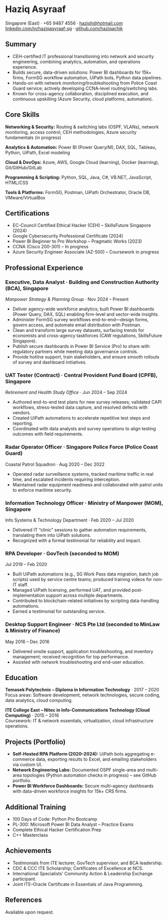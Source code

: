 ﻿# Haziq Asyraaf
Singapore (East) · +65 9487 4556 · haziqh@hotmail.com  
[linkedin.com/in/haziqasyraaf-sg](https://www.linkedin.com/in/haziqasyraaf-sg) · [github.com/haziqachik](https://github.com/haziqachik)

## Summary
- CEH-certified IT professional transitioning into network and security engineering, combining analytics, automation, and operations experience.
- Builds secure, data-driven solutions: Power BI dashboards for 15k+ firms, FormSG workflow automation, UiPath bots, Python data pipelines.
- Hands-on with network monitoring/troubleshooting from Police Coast Guard service; actively developing CCNA-level routing/switching labs.
- Known for cross-agency collaboration, disciplined execution, and continuous upskilling (Azure Security, cloud platforms, automation).

## Core Skills
**Networking & Security:** Routing & switching labs (OSPF, VLANs), network monitoring, access control, CEH methodologies, Azure security fundamentals (in progress)

**Analytics & Automation:** Power BI (Power Query/M), DAX, SQL, Tableau, Python, UiPath, Excel modeling

**Cloud & DevOps:** Azure, AWS, Google Cloud (learning), Docker (learning), Git/GitHub/GitLab

**Programming & Scripting:** Python, SQL, Java, C#, VB.NET, JavaScript, HTML/CSS

**Tools & Platforms:** FormSG, Postman, UiPath Orchestrator, Oracle DB, VMware/VirtualBox

## Certifications
- EC-Council Certified Ethical Hacker (CEH) – SkillsFuture Singapore (2024)
- Google Cybersecurity Professional Certificate (2024)
- Power BI Beginner to Pro Workshop – Pragmatic Works (2023)
- CCNA (Cisco 200-301) – In progress
- Azure Security Engineer Associate (AZ-500) – Coursework in progress

## Professional Experience
### Executive, Data Analyst · Building and Construction Authority (BCA), Singapore  
*Manpower Strategy & Planning Group* · Nov 2024 – Present
- Deliver agency-wide workforce analytics; built Power BI dashboards (Power Query, DAX, SQL) enabling firm-level and sector-wide insights.
- Administer FormSG survey workflows end-to-end—design forms, govern access, and automate email distribution with Postman.
- Clean and transform large survey datasets, surfacing trends for economists and cross-agency taskforces (CAW regulations, SkillsFuture Singapore).
- Publish secure dashboards in Power BI Service (Pro) to share with regulatory partners while meeting data governance controls.
- Provide hotline support, train stakeholders, and ensure smooth rollouts of survey and dashboard initiatives.

### UAT Tester (Contract) · Central Provident Fund Board (CPFB), Singapore  
*Retirement and Health Study Office* · Jun 2024 – Sep 2024
- Authored end-to-end test plans for new survey releases; validated CAPI workflows, stress-tested data capture, and resolved defects with vendors.
- Created UiPath automations to accelerate repetitive test steps and reporting.
- Coordinated with data analysts and survey operations to align testing outcomes with field requirements.

### Radar Operator Officer · Singapore Police Force (Police Coast Guard)
Coastal Patrol Squadron · Aug 2020 – Dec 2022
- Operated radar surveillance systems, tracked maritime traffic in real time, and escalated incidents requiring interception.
- Maintained radar equipment readiness and collaborated with patrol units to enforce maritime security.

### Information Technology Officer · Ministry of Manpower (MOM), Singapore  
Info Systems & Technology Department · Feb 2020 – Jul 2020
- Delivered IT “clinic” sessions to gather automation requirements, translating them into UiPath solutions.
- Recognized with a formal testimonial for reliability and impact.

### RPA Developer · GovTech (seconded to MOM)  
Jul 2019 – Feb 2020
- Built UiPath automations (e.g., SG Work Pass data migration, batch job scripts) used by service centre teams; produced training videos for non-IT staff.
- Managed UiPath licensing, performed UAT, and provided post-implementation support across multiple departments.
- Contributed to blockchain-related initiatives by scripting data-handling automations.
- Earned a testimonial for outstanding service.

### Desktop Support Engineer · NCS Pte Ltd (seconded to MinLaw & Ministry of Finance)  
May 2016 – Dec 2016
- Delivered onsite support, application troubleshooting, and inventory management; received recognition for top performance.
- Assisted with network troubleshooting and end-user education.

## Education
**Temasek Polytechnic – Diploma in Information Technology** · 2017 – 2020  
Focus areas: Software development, network technologies, secure coding, data analytics, cloud computing.

**ITE College East – Nitec in Info-Communications Technology (Cloud Computing)** · 2015 – 2016  
Coursework: IT & network essentials, virtualization, cloud infrastructure operations.

## Projects (Portfolio)
- **Self-Hosted RPA Platform (2020–2024):** UiPath bots aggregating e-commerce data, exporting results to Excel, and emailing stakeholders via custom UI.
- **Network Engineering Labs:** Documented OSPF single-area and multi-area topologies (Python automation checks in progress) – see GitHub portfolio.
- **Power BI Workforce Dashboards:** Secure multi-agency dashboards with data-driven workforce insights for 15k+ CRS firms.

## Additional Training
- 100 Days of Code: Python Pro Bootcamp
- PL-300: Microsoft Power BI Data Analyst – Practice Exams
- Complete Ethical Hacker Certification Prep
- C++ Masterclass

## Achievements
- Testimonials from ITE lecturer, GovTech supervisor, and BCA leadership.
- CDC & CCC ITE Scholarship; Certificates of Excellence at NCS.
- International Specialists’ Community Action & Leadership Exchange participant.
- Joint ITE–Oracle Certificate in Essentials of Java Programming.

## References
Available upon request.
